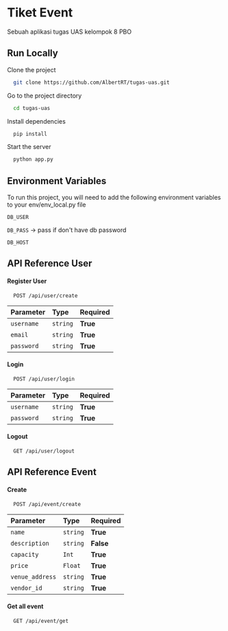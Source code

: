 
# Tiket Event

Sebuah aplikasi tugas UAS kelompok 8 PBO




## Run Locally

Clone the project

```bash
  git clone https://github.com/AlbertRT/tugas-uas.git
```

Go to the project directory

```bash
  cd tugas-uas
```

Install dependencies

```bash
  pip install
```

Start the server

```bash
  python app.py
```


## Environment Variables

To run this project, you will need to add the following environment variables to your env/env_local.py file

`DB_USER`

`DB_PASS` -> pass if don't have db password

`DB_HOST` 


## API Reference User

#### Register User

```http
  POST /api/user/create
```

| Parameter | Type     | Required                |
| :-------- | :------- | :------------------------- |
| `username` | `string` | **True** |
| `email` | `string` | **True** |
| `password` | `string` | **True** |

#### Login

```http
  POST /api/user/login
```

| Parameter | Type     | Required                       |
| :-------- | :------- | :-------------------------------- |
| `username`      | `string` | **True**|
| `password`      | `string` | **True**|

#### Logout

```http
  GET /api/user/logout
```


## API Reference Event

#### Create

```http
  POST /api/event/create
```

| Parameter | Type     | Required                       |
| :-------- | :------- | :-------------------------------- |
| `name`      | `string` | **True**|
| `description`      | `string` | **False**|
| `capacity`      | `Int` | **True**|
| `price`      | `Float` | **True**|
| `venue_address`      | `string` | **True**|
| `vendor_id`      | `string` | **True**|


#### Get all event

```http
  GET /api/event/get
```

